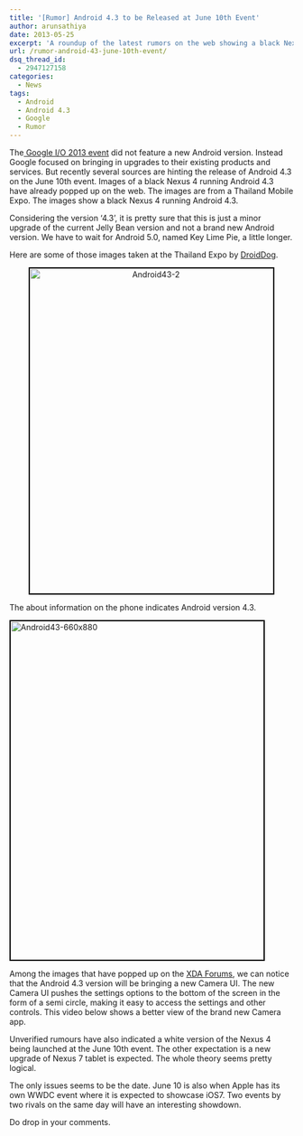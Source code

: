 ```yaml
---
title: '[Rumor] Android 4.3 to be Released at June 10th Event'
author: arunsathiya
date: 2013-05-25
excerpt: 'A roundup of the latest rumors on the web showing a black Nexus 4 running the next version of Jelly Bean. Android 4.3 bringsa new Camera UI & small changes.'
url: /rumor-android-43-june-10th-event/
dsq_thread_id:
  - 2947127158
categories:
  - News
tags:
  - Android
  - Android 4.3
  - Google
  - Rumor
---
```

The[ Google I/O 2013 event][1] did not feature a new Android version. Instead Google focused on bringing in upgrades to their existing products and services. But recently several sources are hinting the release of Android 4.3 on the June 10th event. Images of a black Nexus 4 running Android 4.3 have already popped up on the web. The images are from a Thailand Mobile Expo. The images show a black Nexus 4 running Android 4.3.

Considering the version &#8216;4.3&#8217;, it is pretty sure that this is just a minor upgrade of the current Jelly Bean version and not a brand new Android version. We have to wait for Android 5.0, named Key Lime Pie, a little longer.

Here are some of those images taken at the Thailand Expo by <a href="http://www.droiddog.com/android-blog/2013/05/nexus-4-with-android-4-3-seen-at-thailand-mobile-expo/" onclick="_gaq.push(['_trackEvent', 'outbound-article', 'http://www.droiddog.com/android-blog/2013/05/nexus-4-with-android-4-3-seen-at-thailand-mobile-expo/', 'DroidDog']);" >DroidDog</a>.

<p style="text-align: center;">
  <a href="http://cdn.devilsworkshop.org/files/2013/05/Android43-2.jpg"><img class="size-full wp-image-74627 aligncenter" style="border: 2px solid black;" alt="Android43-2" src="http://cdn.devilsworkshop.org/files/2013/05/Android43-2.jpg" width="432" height="576" /></a>
</p>

The about information on the phone indicates Android version 4.3.

[<img class="wp-image-74630 aligncenter" style="border: 2px solid black;" alt="Android43-660x880" src="http://cdn.devilsworkshop.org/files/2013/05/Android43-660x880-449x600.jpg" width="449" height="600" />][2]

Among the images that have popped up on the <a href="http://forum.xda-developers.com/showthread.php?p=41782938#post41782938" onclick="_gaq.push(['_trackEvent', 'outbound-article', 'http://forum.xda-developers.com/showthread.php?p=41782938#post41782938', 'XDA Forums']);" title="XDA Forums"  target="_blank">XDA Forums</a>, we can notice that the Android 4.3 version will be bringing a new Camera UI. The new Camera UI pushes the settings options to the bottom of the screen in the form of a semi circle, making it easy to access the settings and other controls. This video below shows a better view of the brand new Camera app.



Unverified rumours have also indicated a white version of the Nexus 4 being launched at the June 10th event. The other expectation is a new upgrade of Nexus 7 tablet is expected. The whole theory seems pretty logical.

The only issues seems to be the date. June 10 is also when Apple has its own WWDC event where it is expected to showcase iOS7. Two events by two rivals on the same day will have an interesting showdown.

Do drop in your comments.

 [1]: http://devilsworkshop.org/news/roundup-google-io-2013-announcements/74134/ "Round up of announcements on Google I/O 2013"
 [2]: http://cdn.devilsworkshop.org/files/2013/05/Android43-660x880.jpg
